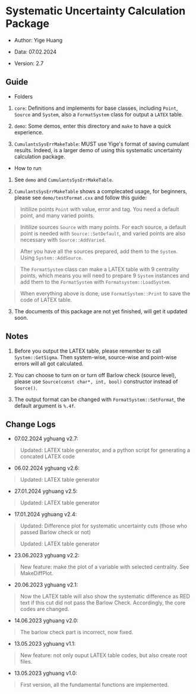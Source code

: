 # Systematic Uncertainty Calculation Package

* Author: Yige Huang

* Data: 07.02.2024

* Version: 2.7

## Guide

* Folders

1. `core`: Definitions and implements for base classes, including `Point`, `Source` and `System`, also a `FormatSystem` class for output a `LATEX` table.

2. `demo`: Some demos, enter this directory and `make` to have a quick experience.

3. `CumulantsSysErrMakeTable`: MUST use Yige's format of saving cumulant results. Indeed, is a larger demo of using this systematic uncertainty calculation package.

* How to run

1. See `demo` and `CumulantsSysErrMakeTable`.

2. `CumulantsSysErrMakeTable` shows a complecated usage, for beginners, please see `demo/testFormat.cxx` and follow this guide:

> Initilize points `Point` with value, error and tag. You need a default point, and many varied points.

> Initilize sources `Source` with many points. For each source, a default point is needed with `Source::SetDefault`, and varied points are also necessary with `Source::AddVaried`.

> After you have all the sources prepared, add them to the `System`. Using `System::AddSource`.

> The `FormatSystem` class can make a LATEX table with 9 centrality points, which means you will need to prepare 9 `System` instances and add them to the `FormatSystem` with `Formatsystem::LoadSystem`.

> When everything above is done, use `FormatSystem::Print` to save the code of LATEX table.

3. The documents of this package are not yet finished, will get it updated soon.

## Notes

1. Before you output the LATEX table, please remember to call `System::GetSigma`. Then system-wise, source-wise and point-wise errors will all got calculated.

2. You can choose to turn on or turn off Barlow check (source level), please use `Source(const char*, int, bool)` constructor instead of `Source()`.

3. The output format can be changed with `FormatSystem::SetFormat`, the default argument is `%.4f`. 

## Change Logs

* 07.02.2024 yghuang v2.7:

> Updated: LATEX table generator, and a python script for generating a concated LATEX code

* 06.02.2024 yghuang v2.6:

> Updated: LATEX table generator

* 27.01.2024 yghuang v2.5:

> Updated: LATEX table generator

* 17.01.2024 yghuang v2.4:

> Updated: Difference plot for systematic uncertainty cuts (those who passed Barlow check or not)
>
> Updated: LATEX table generator

* 23.06.2023 yghuang v2.2:

> New feature: make the plot of a variable with selected centrality. See MakeDiffPlot.

* 20.06.2023 yghuang v2.1:

> Now the LATEX table will also show the systematic difference as RED text if this cut did not pass the Barlow Check.
> Accordingly, the core codes are changed.

* 14.06.2023 yghuang v2.0:

> The barlow check part is incorrect, now fixed.

* 13.05.2023 yghuang v1.1:

> New feature: not only ouput LATEX table codes, but also create root files.

* 13.05.2023 yghuang v1.0:

> First version, all the fundamental functions are implemented.
